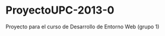 ProyectoUPC-2013-0
==================

Proyecto para el curso de Desarrollo de Entorno Web (grupo 1)